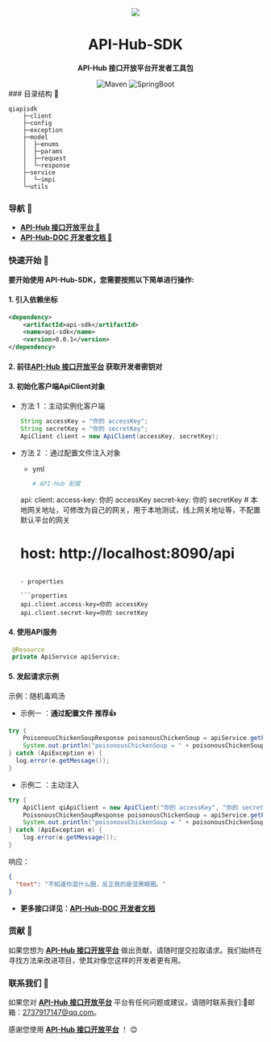 <p align="center">
    <img src="https://s2.loli.net/2024/02/28/m86PdqAiHLw9fok.png"/>
</p>

<h1 align="center">API-Hub-SDK</h1>
<p align="center"><strong>API-Hub 接口开放平台开发者工具包</strong></p>

<div align="center">
    <img alt="Maven" src="https://raster.shields.io/badge/Maven-3.8.1-red.svg"/>
   <img alt="SpringBoot" src="https://raster.shields.io/badge/SpringBoot-2.7+-green.svg"/>
</div>
### 目录结构 📝

```text
qiapisdk
    ├─client
    ├─config
    ├─exception
    ├─model
    │  ├─enums
    │  ├─params
    │  ├─request
    │  └─response
    ├─service
    │  └─impi
    └─utils
```

### 导航 🧭

- **[API-Hub 接口开放平台 🔗]()**
- **[API-Hub-DOC 开发者文档 📖]()**

###  快速开始 🚀

**要开始使用 API-Hub-SDK，您需要按照以下简单进行操作:**

#### 1. 引入依赖坐标

```xml
<dependency>
    <artifactId>api-sdk</artifactId>
    <name>api-sdk</name>
    <version>0.0.1</version>
</dependency>   
```


#### 2. 前往[API-Hub 接口开放平台]() 获取开发者密钥对

#### 3. 初始化客户端ApiClient对象

- 方法 1 ：主动实例化客户端

  ```java
  String accessKey = "你的 accessKey";
  String secretKey = "你的 secretKey";
  ApiClient client = new ApiClient(accessKey, secretKey);
  ```

- 方法 2 ：通过配置文件注入对象

  - yml

    ```yml
    # API-Hub 配置
  api:
    client:
      access-key: 你的 accessKey
      secret-key: 你的 secretKey
      # 本地网关地址，可修改为自己的网关，用于本地测试，线上网关地址等，不配置默认平台的网关
     # host: http://localhost:8090/api
    ```
    
  - properties
  
    ```properties
    api.client.access-key=你的 accessKey
    api.client.secret-key=你的 secretKey
    ```

#### 4. 使用API服务

   ```java
    @Resource
    private ApiService apiService;
   ```

#### 5. 发起请求示例

示例：随机毒鸡汤

- 示例一 ：**通过配置文件 推荐👍**

```java
try {
    PoisonousChickenSoupResponse poisonousChickenSoup = apiService.getPoisonousChickenSoup();
    System.out.println("poisonousChickenSoup = " + poisonousChickenSoup);
} catch (ApiException e) {
  log.error(e.getMessage());
}
```

- 示例二 ：主动注入
```java
try {
    ApiClient qiApiClient = new ApiClient("你的 accessKey", "你的 secretKey");
    PoisonousChickenSoupResponse poisonousChickenSoup = apiService.getPoisonousChickenSoup(qiApiClient);
    System.out.println("poisonousChickenSoup = " + poisonousChickenSoup);
} catch (ApiException e) {
    log.error(e.getMessage());
}
```

响应：

```json
{
  "text": "不知道你混什么圈，反正我的是混黑眼圈。"
}
```

- **更多接口详见：[API-Hub-DOC 开发者文档]()**

### 贡献 🤝

如果您想为 **[API-Hub 接口开放平台]()**  做出贡献，请随时提交拉取请求。我们始终在寻找方法来改进项目，使其对像您这样的开发者更有用。

### 联系我们 📩

如果您对 **[API-Hub 接口开放平台]()**  平台有任何问题或建议，请随时联系我们:📩邮箱：2737917147@qq.com。

感谢您使用 **[API-Hub 接口开放平台]()**  ！ 😊
